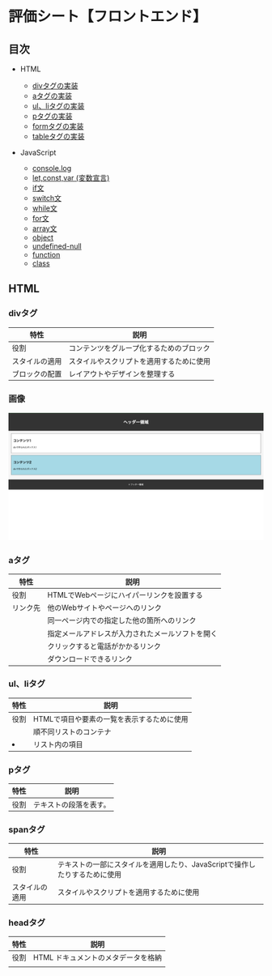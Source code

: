 # 評価シート【フロントエンド】

## 目次
- HTML
    - [divタグの実装](#divタグ)
    - [aタグの実装](#aタグ)
    - [ul、liタグの実装](#ulliタグ)
    - [pタグの実装](#pタグ)
    - [formタグの実装](#formタグ)
    - [tableタグの実装](#tableタグ)

- JavaScript
    - [console.log](#console.log)
    - [let,const,var (変数宣言)](#let,const,var (変数宣言))
    - [if文](#if文)
    - [switch文](#switch文)
    - [while文](#while文)
    - [for文](#for文)
    - [array文](#array文)
    - [object](#object)
    - [undefined-null](#undefined-null)
    - [function](#function)
    - [class](#class)

## HTML
### divタグ

| 特性 | 説明 |
|------|------|
| 役割 | コンテンツをグループ化するためのブロック |
| スタイルの適用 | スタイルやスクリプトを適用するために使用 |
| ブロックの配置 | レイアウトやデザインを整理する |

### 画像
![divデモ画像](images/div-demo.png)

### aタグ

| 特性 | 説明 |
|------|------|
| 役割 | HTMLでWebページにハイパーリンクを設置する |
| リンク先 | 他のWebサイトやページへのリンク |
|  | 同一ページ内での指定した他の箇所へのリンク |
|  | 指定メールアドレスが入力されたメールソフトを開く |
|  | クリックすると電話がかかるリンク |
|  | ダウンロードできるリンク |

### ul、liタグ

| 特性 | 説明 |
|------|------|
| 役割 | HTMLで項目や要素の一覧を表示するために使用 |
| <ul> | 順不同リストのコンテナ |
| <li> | リスト内の項目 |

### pタグ

| 特性 | 説明 |
|------|------|
| 役割 |  テキストの段落を表す。|

### spanタグ

| 特性 | 説明 |
|------|------|
| 役割 | テキストの一部にスタイルを適用したり、JavaScriptで操作したりするために使用 |
| スタイルの適用 | スタイルやスクリプトを適用するために使用 |

### headタグ

| 特性 | 説明 |
|------|------|
| 役割 | HTML ドキュメントのメタデータを格納 |
| <title> | ブラウザのタイトルバーやタブに表示されるテキストを定義 |
| <link> | 外部リソース（主にCSSファイル）へのリンクを定義 |

### footerタグ

| 特性 | 説明 |
|------|------|
| 役割 | フッターを表す。著作権情報、連絡先情報、サイトマップなど |
| © | コピーライト記号を表示するために使用 |

### bodyタグ

| 特性 | 説明 |
|------|------|
| 役割 | HTML ドキュメントの主要なコンテンツを格納する |
| 含まれる内容 | テキスト、画像、他の HTML 要素など、実際にブラウザに表示されるもの |

### formタグ

| 特性 | 説明 |
|------|------|
| action 属性 | 送信先の URL |
| method 属性 | 送信方法の指定 |

### selectタグ

| 特性 | 説明 |
|------|------|
| id | この要素の一意の識別子 |
| name | フォームデータとして送信される際のパラメータ名 |

### textareaタグ

| 特性 | 説明 |
|------|------|
| id | この要素の一意の識別子 |
| name | フォームデータとして送信される際のパラメータ名 |
| 役割 | 複数行のテキストを入力するテキスト領域 |
| rows cols | 初期表示時のテキストエリアの高さ 幅 |

### tableタグ

| 特性 | 説明 |
|------|------|
| `<table>` | 表全体のコンテナを定義するタグ |
| `<tr>` | 表の1つの行を定義するタグ (Table Row) |
| `<th>` | 表のヘッダーセル（見出しセル）を定義するタグ (Table Header) |
| `<td>` | 表のデータセル（通常のセル）を定義するタグ (Table Data) |
| 使用例 | 製品リスト、ユーザー情報、データ表示など、構造化された情報の表示 |

## JavaScript

### console.log

| 特性 | 説明 |
|------|------|
| 役割 | Webブラウザの開発者ツールコンソールに情報を出力する |
| 基本構文 | `console.log(データ1, データ2, ...);` |
| 利便性1 | シンプルなメッセージ表示: コードの特定の場所が実行されたことの確認や、簡単な情報の表示に使用する。
| 利便性2 | 変数の内容表示: プログラム実行中の変数の現在の値を確認できる。
| 利便性3 | 複数の異なる型の値を同時に表示: 関連する複数の情報を一度に出力できる。
| 利便性4 | 複雑なデータ構造（オブジェクトと配列）の表示: 複雑なデータ構造も、コンソール上で展開して確認できる。 |
| 使用例 | 計算結果の表示、ユーザー入力の確認、プログラムの各段階での状態出力 |

### let,const,var (変数宣言)

| 特性 | 説明 |
|------|------|
| `let` | 値の変更が可能な変数。ブロック内で有効（ブロックスコープ）。 |
| `const` | 値の変更が不可能な定数。ブロック内で有効（ブロックスコープ）。宣言時に初期値が必須。 |
| `var` | (非推奨) 値の変更が可能な変数。関数内で有効（関数スコープ）。現代のJavaScriptでは使われない。 |
| 使用例 | 値の変化、定数の設定、変数の有効範囲の理解に利用。 |

#### var を使ってはいけない主な理由

`var` は以下の理由から推奨されません。

1.  **スコープの問題**: `var` はブロックを無視し、関数全体またはグローバルで有効になります。これにより、意図しない上書きやバグの原因になります。`let`や`const`はこれを防ぎます。
2.  **巻き上げ (Hoisting) の混乱**: 宣言前に使用すると`undefined`となり、コードの予測が難しくなります。
3.  **再宣言の許可**: 同じ名前の変数を何度も再宣言できるため、意図しない上書きのリスクがあります。

### if文

| 特性 | 説明 |
|------|------|
| 役割 | 条件に基づいて処理を分岐させる |
| 基本構文 | `if (条件) { // 条件が真の場合の処理 } else { // 条件が偽の場合の処理 }` |
| 使用例 | ユーザーの年齢による表示内容の変更、入力値のバリデーションなど |

### switch文

| 特性 | 説明 |
|------|------|
| 役割 | 一つの値に基づいて複数の処理を分岐させる |
| 基本構文 | `switch (式) { case 値1: // 処理; break; case 値2: // 処理; break; default: // 処理; }` |
| 使用例 | 曜日や月の番号による表示の切り替え、メニュー選択の処理など |


### while文

| 特性 | 説明 | 
|------|------| 
| 役割 | 指定された条件が真である限り、コードブロックを繰り返し実行する | 
| 基本構文 | `while (条件式) { // 繰り返したい処理 }` | 
| 注意点 | 無限ループにならないよう、ループ内で条件式が必ず `false` になるように変更を加える必要があります。そうしないと無限ループとなり、ブラウザがフリーズする可能性があります。 | 
| 使用例 | 特定の合計値に達するまで数字を足し続ける、ユーザーからの連続した入力処理など。

### for文

| 特性 | 説明 |
|------|------|
| 役割 | 特定の回数だけコードブロックを繰り返し実行する |
| 基本構文 | `for (初期化; 条件式; 更新式) { // 繰り返したい処理 }` |
| 注意点 | 無限ループにならないよう、条件式が常に `true` にならないように注意が必要です。そうしないとブラウザがフリーズする可能性があります。 |
| 使用例 | カウンタを特定の回数だけ繰り返す場合、例えば0から4まで順に処理を実行する場合など。 |

### array文

| 特性 | 説明 | 
|------|------|
| 役割 | 複数のデータを順序付けて一つにまとめる |
| 基本構文 | `let arrayName = [要素1, 要素2, ...];` |
| 使用例① (長さの取得) | `arrayName.length` で要素数を取得 |
| 使用例② (末尾に追加) | `arrayName.push(新しい要素)` で末尾に追加 |
| 使用例③ (末尾から削除) | `arrayName.pop()` で末尾から削除 |
| 注意点 | インデックスは `0` から始まる。存在しないインデックスにアクセスすると `undefined`。 |
| 使用例 | リスト、コレクション、データの集合の管理 |

### object

| 特性 | 説明 |
|------|------|
| 役割 | 複数のデータ（プロパティ）とそれに関連する機能（メソッド）を一つにまとめる |
| 基本構文 (定義) | `let objName = { key1: value1, key2: value2 };` |
| 基本構文 (メソッド) | `method1: function() {}` |
| 操作① (プロパティアクセス) | `objName.key` または `objName['key']` で値を取得 |
| 操作② (プロパティ変更) | `objName.key = newValue` で値を変更 |
| メソッド利用 | `objName.method()` でオブジェクト内の機能を実行 |
| 使用例 | 書籍情報、ユーザーデータ、設定値などの管理 |

### undefined-null

| 特性 | 説明 |
|------|------|
| 役割 | `undefined` は「未定義の状態」、`null` は「意図的に空であること」を示す |
| 発生する場面 | `undefined`: 変数を宣言しただけ、存在しないプロパティへのアクセス`null`: 初期値として明示、DOM取得で要素が存在しない場合など |
| 基本構文 (undefined) | `let a;`（値が代入されていない） |
| 基本構文 (null) | `let b = null;`（意図的に空として初期化） |
| typeof の結果 | `typeof undefined` → `"undefined"`<br>`typeof null` → `"object"`（仕様による） |
| 使用例 | `undefined`: 未初期化変数の確認、存在しないプロパティチェック<br>`null`: 初期化済みの空データ、DOM取得結果の確認 |
| 注意点 | `undefined` は JS が自動で設定することが多い<br>`null` は開発者が明示的に設定するケースが多い |

### function

| 特性 | 説明 |
|------|------|
| 役割 | 一連の処理をまとめ、再利用可能にするための仕組み |
| 通常の定義 | `function 関数名(引数) { 処理; return 戻り値; }` |
| アロー関数 | `const 関数名 = (引数) => { 処理; return 戻り値; }`（より簡潔な構文） |
| 引数の利用 | 関数に渡す値。関数内部で処理に使用される（例：`function add(a, b)`） |
| 戻り値の利用 | `return` で処理結果を関数の外に返す（例：`return a + b`） |
| 呼び出し方法 | `関数名(引数)` の形式で呼び出し、戻り値を受け取れる |
| 使用例 | 計算処理、挨拶文の生成、複数結果のまとめなど |

### class-instance
| 特性 | 説明 |
|------|------|
| 役割 | クラス：共通する性質（プロパティ）と機能（メソッド）をまとめた設計図<br>インスタンス：クラスから生成された具体的なオブジェクト |
| 基本構文| `class クラス名 { constructor(...) { ... } メソッド名() { ... } }` |
| インスタンス生成 | `const obj = new クラス名(値1, 値2);` のように、クラスの `constructor` に値を渡すことで、インスタンスのプロパティに初期値を設定できる |
| プロパティ | `this.プロパティ名` でクラス内部に値を保持 |
| メソッド | クラス内に定義された関数。`obj.メソッド名()` で呼び出し |
| 使用例 | ユーザー情報（名前・年齢）を持つ User クラスを作成し、複数のユーザーインスタンスを生成して活用する |
| constructor | インスタンス生成時に自動的に実行される初期化用のメソッド。引数を受け取ってプロパティを設定する。例：`constructor(name, age) { this.name = name; }` |
| this | そのインスタンス自身を指す。プロパティやメソッドへアクセスするために使う。例：`this.name` はインスタンスの `name` にアクセスする。 |
| new | クラスからインスタンスを生成するキーワード。例：`const user1 = new User("太郎", 25);` |